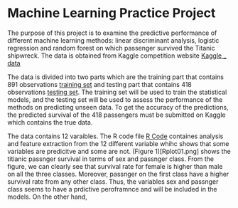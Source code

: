 # Machine Learning Practice Project

The purpose of this project is to examine the predictive performance of different machine learning methods: linear discriminant analysis, logistic regression and random forest on which passenger survived the Titanic shipwreck. The data is obtained from Kaggle competition website [Kaggle _ data](https://www.kaggle.com/c/titanic/data)

The data is divided into two parts which are the training part that contains 891 observations [training set](train.csv) and testing part that contains 418 observations [testing set](test.csv). The training set will be used to train the statistical models, and the testing set will be used to assess the performance of the methods on predicting unseen data. To get the accuracy of the predictions, the predicted survival of the 418 passengers must be submitted on Kaggle which contains the true data.

The data contains 12 varaibles. The R code file [R Code](R_CODE.R) containes analysis and feature extraction from the 12 different variable whihc shows that some variables are predicitve and some are not. (Figure 1)[Rplot01.png] shows the titianic passnger survival in terms of sex and passnger class. From the figure, we can clearly see that survival rate for female is higher than male on all the three classes. Moreover, passnger on the first class have a higher survival rate from any other class. Thus, the variables sex and passnger class seems to have a prdictive peroframnce and will be included in the models. On the other hand,  